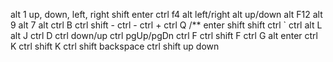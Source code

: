 alt 1
	up, down, left, right
	shift enter
ctrl f4
alt left/right
alt up/down
alt F12
alt 9
alt 7
alt 
ctrl B
ctrl shift -
ctrl -
ctrl +
ctrl Q
/** enter
shift shift
ctrl `
ctrl alt L
alt J
ctrl D
ctrl down/up
ctrl pgUp/pgDn
ctrl F
ctrl shift F
ctrl G
alt enter
ctrl K
ctrl shift K
ctrl shift backspace
ctrl shift up down

